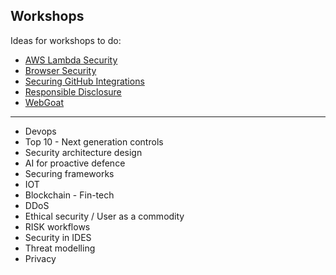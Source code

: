 ## Workshops

Ideas for workshops to do:

- [AWS Lambda Security](AWS-Lambda-Security.md)
- [Browser Security](Browser-security.md)
- [Securing GitHub Integrations](Securing-GitHub-Integrations.md)
- [Responsible Disclosure](Responsible-disclosure.md)
- [WebGoat](WebGoat.md)

----

- Devops
- Top 10 - Next generation controls
- Security architecture design
- AI for proactive defence
- Securing frameworks
- IOT
- Blockchain - Fin-tech
- DDoS
- Ethical security / User as a commodity
- RISK workflows
- Security in IDES
- Threat modelling
- Privacy
